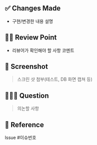 ## ✅ Changes Made
- 구현/변경한 내용 설명

## 🙋🏻‍ Review Point
- 리뷰어가 확인해야 할 사항 코멘트

## 📸 Screenshot
> 스크린 샷 첨부(테스트, DB 화면 캡쳐 등)

## 🙋🏻‍♀️ Question
> 의논할 사항

## 🔗 Reference
Issue #이슈번호